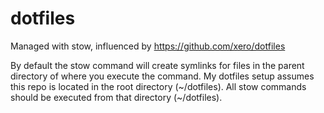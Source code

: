 # dotfiles

Managed with stow, influenced by https://github.com/xero/dotfiles

By default the stow command will create symlinks for files in the parent directory of where you execute the command. My dotfiles setup assumes this repo is located in the root directory (\~/dotfiles). All stow commands should be executed from that directory (\~/dotfiles).
